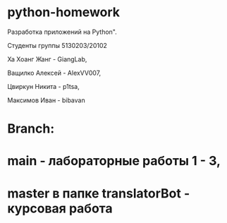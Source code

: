 # python-homework
Разработка приложений на Python". 

Студенты группы 5130203/20102  

Ха Хоанг Жанг - GiangLab, 

Ващилко Алексей - AlexVV007, 

Цвиркун Никита - p1tsa, 

Максимов Иван - bibavan

# Branch:

# main - лабораторные работы 1 - 3, 

# master в папке translatorBot - курсовая работа 
